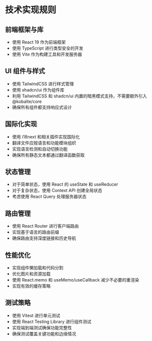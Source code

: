<!------------------------------------------------------------------------------------
   多语言自由职业者博客项目的技术实现规则
------------------------------------------------------------------------------------->

# 技术实现规则

## 前端框架与库

- 使用 React 19 作为前端框架
- 使用 TypeScript 进行类型安全的开发
- 使用 Vite 作为构建工具和开发服务器

## UI 组件与样式

- 使用 TailwindCSS 进行样式管理
- 使用 shadcn/ui 作为组件库
- 利用 TailwindCSS 和 shadcn/ui 内置的暗黑模式支持，不需要额外引入 @kobalte/core
- 确保所有组件都支持响应式设计

## 国际化实现

- 使用 i18next 和相关插件实现国际化
- 翻译文件应按语言和功能模块组织
- 实现语言检测和自动切换功能
- 确保所有静态文本都通过翻译函数获取

## 状态管理

- 对于简单状态，使用 React 的 useState 和 useReducer
- 对于复杂状态，使用 Context API 创建全局状态
- 考虑使用 React Query 处理服务器状态

## 路由管理

- 使用 React Router 进行客户端路由
- 实现基于语言的路由前缀
- 确保路由支持深度链接和历史导航

## 性能优化

- 实现组件懒加载和代码分割
- 优化图片和资源加载
- 使用 React.memo 和 useMemo/useCallback 减少不必要的重渲染
- 实现有效的缓存策略

## 测试策略

- 使用 Vitest 进行单元测试
- 使用 React Testing Library 进行组件测试
- 实现端到端测试确保功能完整性
- 确保测试覆盖关键功能和边缘情况
